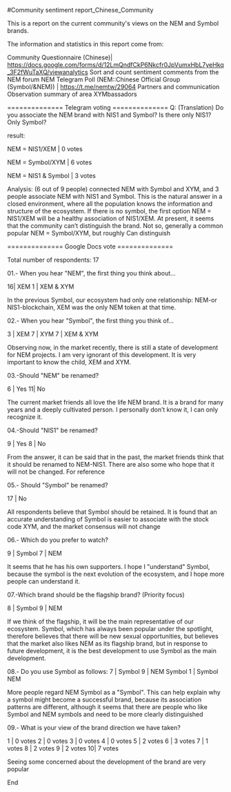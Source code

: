 #Community sentiment report_Chinese_Community

This is a report on the current community's views on the NEM and Symbol brands.

The information and statistics in this report come from:

Community Questionnaire (Chinese)| https://docs.google.com/forms/d/12LmQndfCkP6Nkcfr0JpVumxHbL7yeHkq_3F2fWuTaXQ/viewanalytics
Sort and count sentiment comments from the NEM forum
NEM Telegram Poll (NEM::Chinese Official Group (Symbol/&NEM)) | https://t.me/nemtw/29064
Partners and communication
Observation summary of area XYMbassadors

============== Telegram voting ============== 
Q: (Translation) Do you associate the NEM brand with NIS1 and Symbol? Is there only NIS1? Only Symbol?

result:

NEM = NIS1/XEM | 0 votes

NEM = Symbol/XYM | 6 votes

NEM = NIS1 & Symbol | 3 votes

Analysis: (6 out of 9 people) connected NEM with Symbol and XYM, and 3 people associate NEM with NIS1 and Symbol. This is the natural answer in a closed environment, where all the population knows the information and structure of the ecosystem. If there is no symbol, the first option NEM = NIS1/XEM will be a healthy association of NIS1/XEM. At present, it seems that the community can’t distinguish the brand. Not so, generally a common popular NEM = Symbol/XYM, but roughly Can distinguish

============== Google Docs vote ============== 

Total number of respondents: 17

01.- When you hear "NEM", the first thing you think about...

16| XEM 
1 | XEM & XYM

In the previous Symbol, our ecosystem had only one relationship: NEM-or NIS1-blockchain, XEM was the only NEM token at that time.

02.- When you hear "Symbol", the first thing you think of...

3 | XEM
7 | XYM 
7 | XEM & XYM

Observing now, in the market recently, there is still a state of development for NEM projects. I am very ignorant of this development. It is very important to know the child, XEM and XYM.

03.-Should "NEM" be renamed?

6 | Yes 
11| No

The current market friends all love the life NEM brand. It is a brand for many years and a deeply cultivated person. I personally don’t know it, I can only recognize it.

04.-Should "NIS1" be renamed?

9 | Yes
8 | No 

From the answer, it can be said that in the past, the market friends think that it should be renamed to NEM-NIS1. There are also some who hope that it will not be changed. For reference

05.- Should "Symbol" be renamed?

17 | No

All respondents believe that Symbol should be retained. It is found that an accurate understanding of Symbol is easier to associate with the stock code XYM, and the market consensus will not change

06.- Which do you prefer to watch?

9 | Symbol 
7 | NEM

It seems that he has his own supporters. I hope I "understand" Symbol, because the symbol is the next evolution of the ecosystem, and I hope more people can understand it.

07.-Which brand should be the flagship brand? (Priority focus)

8 | Symbol 
9 | NEM

If we think of the flagship, it will be the main representative of our ecosystem. Symbol, which has always been popular under the spotlight, therefore believes that there will be new sexual opportunities, but believes that the market also likes NEM as its flagship brand, but in response to future development, it is the best development to use Symbol as the main development.

08.- Do you use Symbol as follows:
7 | Symbol 
9 | NEM Symbol
1 | Symbol NEM

More people regard NEM Symbol as a "Symbol". This can help explain why a symbol might become a successful brand, because its association patterns are different, although it seems that there are people who like Symbol and NEM symbols and need to be more clearly distinguished

09.- What is your view of the brand direction we have taken?

1 | 0 votes 
2 | 0 votes
3 | 0 votes
4 | 0 votes
5 | 2 votes 
6 | 3 votes 
7 | 1 votes
8 | 2 votes 
9 | 2 votes
10| 7 votes

Seeing some concerned about the development of the brand are very popular

End
